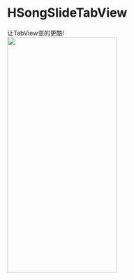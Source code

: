 # HSongSlideTabView
让TabView变的更酷!
<br />
<img src="/DIsplayImage/noImgDisplay.gif" width = "250" height = "541" alt="" align=center />
